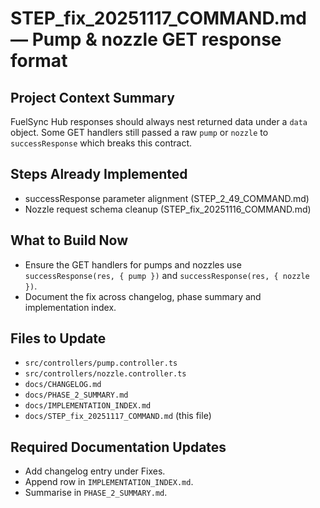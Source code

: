 # STEP_fix_20251117_COMMAND.md — Pump & nozzle GET response format

## Project Context Summary
FuelSync Hub responses should always nest returned data under a `data` object. Some GET handlers still passed a raw `pump` or `nozzle` to `successResponse` which breaks this contract.

## Steps Already Implemented
- successResponse parameter alignment (STEP_2_49_COMMAND.md)
- Nozzle request schema cleanup (STEP_fix_20251116_COMMAND.md)

## What to Build Now
- Ensure the GET handlers for pumps and nozzles use `successResponse(res, { pump })` and `successResponse(res, { nozzle })`.
- Document the fix across changelog, phase summary and implementation index.

## Files to Update
- `src/controllers/pump.controller.ts`
- `src/controllers/nozzle.controller.ts`
- `docs/CHANGELOG.md`
- `docs/PHASE_2_SUMMARY.md`
- `docs/IMPLEMENTATION_INDEX.md`
- `docs/STEP_fix_20251117_COMMAND.md` (this file)

## Required Documentation Updates
- Add changelog entry under Fixes.
- Append row in `IMPLEMENTATION_INDEX.md`.
- Summarise in `PHASE_2_SUMMARY.md`.
